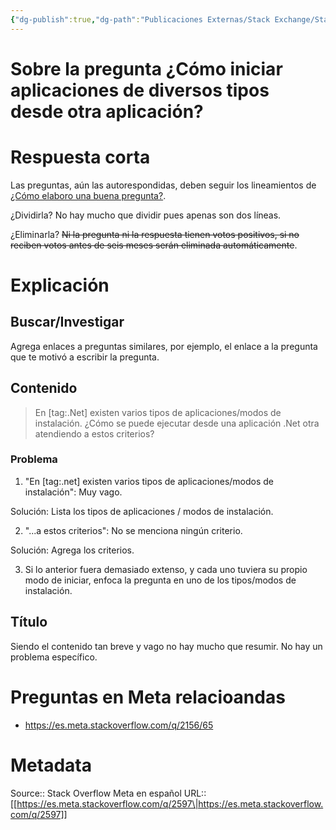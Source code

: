```yaml
---
{"dg-publish":true,"dg-path":"Publicaciones Externas/Stack Exchange/Stack Overflow en español/Stack Overflow en español Meta/es.meta.stackoverflow.com-2597.md","permalink":"/publicaciones-externas/stack-exchange/stack-overflow-en-espanol/stack-overflow-en-espanol-meta/es-meta-stackoverflow-com-2597/","title":"Sobre la pregunta ¿Cómo iniciar aplicaciones de diversos tipos desde otra aplicación?","hide":true,"noteIcon":"\"0\"","created":"2024-04-03T12:49:10.511-06:00","updated":"2024-04-05T16:44:02.055-06:00"}
---
```


# Sobre la pregunta ¿Cómo iniciar aplicaciones de diversos tipos desde otra aplicación?

# Respuesta corta
Las preguntas, aún las autorespondidas, deben seguir los lineamientos de [¿Cómo elaboro una buena pregunta?](https://es.stackoverflow.com/help/how-to-ask). 

¿Dividirla? No hay mucho que dividir pues apenas son dos líneas. 

¿Eliminarla? <s>Ni la pregunta ni la respuesta tienen votos positivos, si no reciben votos antes de seis meses serán eliminada automáticamente</s>.

# Explicación

## Buscar/Investigar
Agrega enlaces a preguntas similares, por ejemplo, el enlace a la pregunta que te motivó a escribir la pregunta.

## Contenido

> En [tag:.Net] existen varios tipos de aplicaciones/modos de instalación. ¿Cómo se puede ejecutar desde una aplicación .Net otra atendiendo a estos criterios?

### Problema
1. "En [tag:.net] existen varios tipos de aplicaciones/modos de instalación": Muy vago.

Solución: Lista los tipos de aplicaciones / modos de instalación.

2. "...a estos criterios": No se menciona ningún criterio. 

Solución: Agrega los criterios.

3. Si lo anterior fuera demasiado extenso, y cada uno tuviera su propio modo de iniciar, enfoca la pregunta en uno de los tipos/modos de instalación.

## Título

Siendo el contenido tan breve y vago no hay mucho que resumir. No hay un problema específico. 

# Preguntas en Meta relacioandas

- https://es.meta.stackoverflow.com/q/2156/65

# Metadata
Source:: Stack Overflow Meta en español
URL:: [[https://es.meta.stackoverflow.com/q/2597\|https://es.meta.stackoverflow.com/q/2597]]

